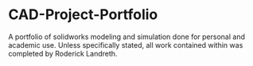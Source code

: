 # CAD-Project-Portfolio
A portfolio of solidworks modeling and simulation done for personal and academic use.
Unless specifically stated, all work contained within was completed by Roderick Landreth.
